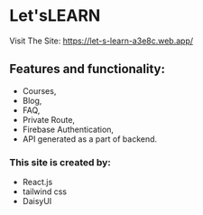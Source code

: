 # Let'sLEARN

Visit The Site: https://let-s-learn-a3e8c.web.app/

## Features and functionality:
* Courses,
* Blog,
* FAQ,
* Private Route,
* Firebase Authentication,
* API generated as a part of backend.

### This site is created by:
* React.js
* tailwind css
* DaisyUI

